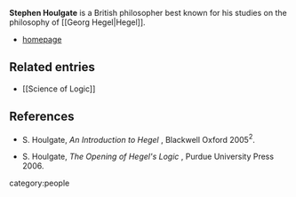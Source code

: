 
**Stephen Houlgate** is a British philosopher best known for his studies on the philosophy of [[Georg Hegel|Hegel]].

* [homepage](http://www2.warwick.ac.uk/fac/soc/philosophy/people/faculty/houlgate/)

## Related entries

* [[Science of Logic]]

## References

* S. Houlgate, _An Introduction to Hegel_ ,  Blackwell Oxford 2005$^2$.

* S. Houlgate, _The Opening of Hegel's Logic_ , Purdue University Press 2006.

category:people